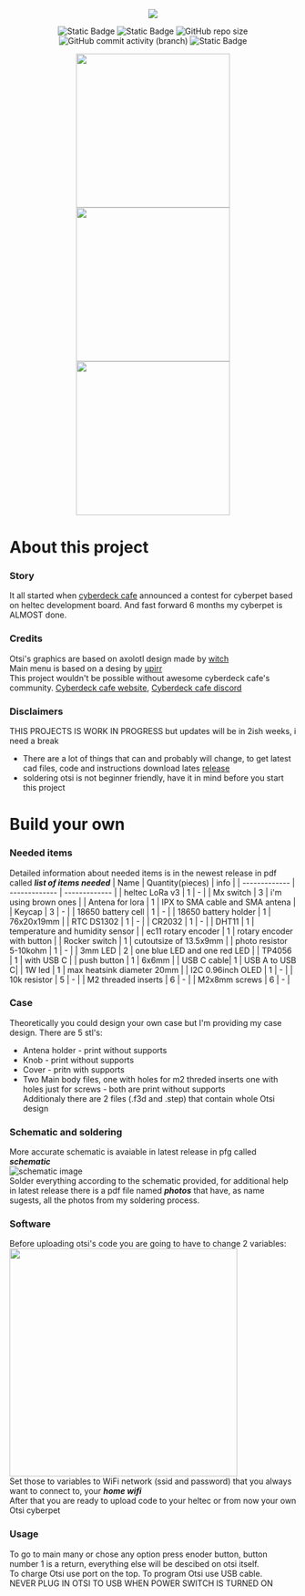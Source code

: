<p align="center">
  <img src="https://github.com/A-N-Ulab/OTSI-cyberpet/assets/131162335/a7465629-5936-4026-bd4e-a9c7b908ea3b">
</p>
<p align="center">
  <img alt="Static Badge" src="https://img.shields.io/badge/have%20fun%20while%20making%20otsi-yellow">
  <img alt="Static Badge" src="https://img.shields.io/badge/ANUlab&Glinek-Otsi-blue">
  <img alt="GitHub repo size" src="https://img.shields.io/github/repo-size/A-N-Ulab/OTSI-cyberpet">
  <img alt="GitHub commit activity (branch)" src="https://img.shields.io/github/commit-activity/w/A-N-Ulab/OTSI-cyberpet/main">
  <img alt="Static Badge" src="https://img.shields.io/badge/License-CC_BY_4.0-blue">
</p>

<p align="center">
  <img src="https://github.com/A-N-Ulab/OTSI-cyberpet/assets/131162335/705cb7bc-523f-4a10-80e8-7dd7ab574440" height="auto" width="270">
  <img src="https://github.com/A-N-Ulab/OTSI-cyberpet/assets/131162335/80723e43-d20f-4c51-9b04-db50c9392800" height="auto" width="270">
  <img src="https://github.com/A-N-Ulab/OTSI-cyberpet/assets/131162335/ad5e6828-a9dd-4269-b79f-161b0dead243" height="auto" width="270">
</p>

# About this project
### Story
It all started when [cyberdeck cafe](https://cyberdeck.cafe/) announced a contest for cyberpet based on heltec development board. And fast forward 6 months my cyberpet is ALMOST done.

### Credits
Otsi's graphics are based on axolotl design made by [witch](https://dinopixel.com/pixel-art/purple-axolotl/17015)   
Main menu is based on a desing by [upirr](https://github.com/upiir/arduino_oled_menu)   
This project wouldn't be possible without awesome cyberdeck cafe's community. [Cyberdeck cafe website](https://cyberdeck.cafe/), [Cyberdeck cafe discord](https://discord.gg/cyberdeck-cafe-607459933784637460)

### Disclaimers
THIS PROJECTS IS WORK IN PROGRESS but updates will be in 2ish weeks, i need a break   
* There are a lot of things that can and probably will change, to get latest cad files, code and instructions download lates [release](https://github.com/A-N-Ulab/OTSI-cyberpet/releases/latest)
* soldering otsi is not beginner friendly, have it in mind before you start this project

# Build your own
### Needed items
Detailed information about needed items is in the newest release in pdf called *__list of items needed__*
| Name | Quantity(pieces) | info |
| ------------- | ------------- | ------------- |
| heltec LoRa v3 | 1 | - |
| Mx switch | 3 | i'm using brown ones |
| Antena for lora | 1 | IPX to SMA cable and SMA antena |
| Keycap | 3 | - |
| 18650 battery cell | 1 | - |
| 18650 battery holder | 1 | 76x20x19mm |
| RTC DS1302 | 1 | - |
| CR2032 | 1 | - |
| DHT11 | 1 | temperature and humidity sensor |
| ec11 rotary encoder | 1 | rotary encoder with button |
| Rocker switch | 1 | cutoutsize of 13.5x9mm |
| photo resistor 5-10kohm | 1 | - |
| 3mm LED | 2 | one blue LED and one red LED |
| TP4056 | 1 | with USB C |
| push button | 1 | 6x6mm |
| USB C cable| 1 | USB A to USB C|
| 1W led | 1 | max heatsink diameter 20mm |
| I2C 0.96inch OLED | 1 | - |
| 10k resistor | 5 | - |
| M2 threaded inserts | 6 | - |
| M2x8mm screws | 6 | - |

### Case
Theoretically you could design your own case but I'm providing my case design. There are 5 stl's:  
* Antena holder - print without supports
* Knob - print without supports
* Cover - pritn with supports
* Two Main body files, one with holes for m2 threded inserts one with holes just for screws - both are print without supports    
Additionaly there are 2 files (.f3d and .step) that contain whole Otsi design

### Schematic and soldering
More accurate schematic is avaiable in latest release in pfg called *__schematic__*  
![schematic image](https://github.com/A-N-Ulab/OTSI-cyberpet/assets/131162335/9042c696-bbe9-449c-8ecf-2df62a072ed3)      
Solder everything according to the schematic provided, for additional help in latest release there is a pdf file named *__photos__* that have, as name sugests, all the photos from my soldering process.

### Software
Before uploading otsi's code you are going to have to change 2 variables:    
<img width="400" src="https://github.com/A-N-Ulab/OTSI-cyberpet/assets/131162335/06644cf0-b99a-4477-9333-134a14bbfa56">     
Set those to variables to WiFi network (ssid and password) that you always want to connect to, your *__home wifi__*     
After that you are ready to upload code to your heltec or from now your own Otsi cyberpet   

### Usage
To go to main many or chose any option press enoder button, button number 1 is a return, everything else will be descibed on otsi itself.  
To charge Otsi use port on the top. To program Otsi use USB cable.  
NEVER PLUG IN OTSI TO USB WHEN POWER SWITCH IS TURNED ON
